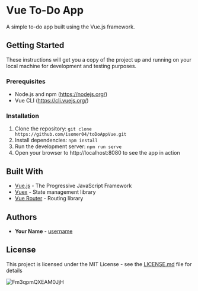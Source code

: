 # Vue To-Do App

A simple to-do app built using the Vue.js framework.

## Getting Started

These instructions will get you a copy of the project up and running on your local machine for development and testing purposes.

### Prerequisites

- Node.js and npm (https://nodejs.org/)
- Vue CLI (https://cli.vuejs.org/)

### Installation

1. Clone the repository: `git clone https://github.com/isomer04/toDoAppVue.git`
2. Install dependencies: `npm install`
3. Run the development server: `npm run serve`
4. Open your browser to http://localhost:8080 to see the app in action

## Built With

- [Vue.js](https://vuejs.org/) - The Progressive JavaScript Framework
- [Vuex](https://vuex.vuejs.org/) - State management library
- [Vue Router](https://router.vuejs.org/) - Routing library

## Authors

- **Your Name** - [username](https://github.com/username)

## License

This project is licensed under the MIT License - see the [LICENSE.md](LICENSE.md) file for details

![Fm3qpmQXEAM0JjH](https://user-images.githubusercontent.com/43922158/213872569-a5f3284e-2a6c-4221-a8b2-4c3092fa1651.png)
